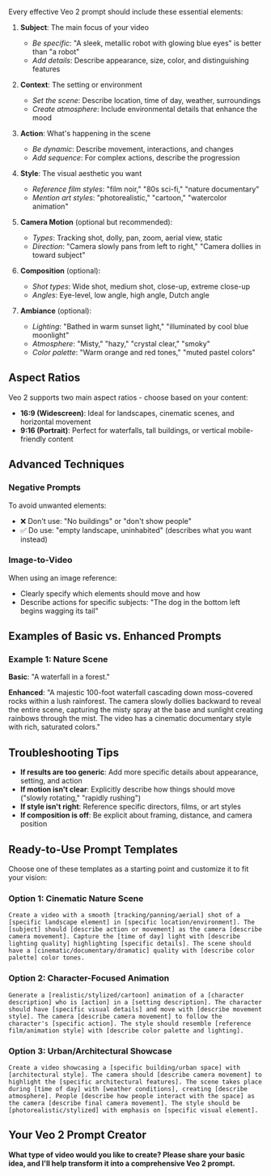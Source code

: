 Every effective Veo 2 prompt should include these essential elements:

1. **Subject**: The main focus of your video
   - *Be specific*: "A sleek, metallic robot with glowing blue eyes" is better than "a robot"
   - *Add details*: Describe appearance, size, color, and distinguishing features

2. **Context**: The setting or environment
   - *Set the scene*: Describe location, time of day, weather, surroundings
   - *Create atmosphere*: Include environmental details that enhance the mood

3. **Action**: What's happening in the scene
   - *Be dynamic*: Describe movement, interactions, and changes
   - *Add sequence*: For complex actions, describe the progression

4. **Style**: The visual aesthetic you want
   - *Reference film styles*: "film noir," "80s sci-fi," "nature documentary"
   - *Mention art styles*: "photorealistic," "cartoon," "watercolor animation"

5. **Camera Motion** (optional but recommended):
   - *Types*: Tracking shot, dolly, pan, zoom, aerial view, static
   - *Direction*: "Camera slowly pans from left to right," "Camera dollies in toward subject"

6. **Composition** (optional):
   - *Shot types*: Wide shot, medium shot, close-up, extreme close-up
   - *Angles*: Eye-level, low angle, high angle, Dutch angle

7. **Ambiance** (optional):
   - *Lighting*: "Bathed in warm sunset light," "illuminated by cool blue moonlight"
   - *Atmosphere*: "Misty," "hazy," "crystal clear," "smoky"
   - *Color palette*: "Warm orange and red tones," "muted pastel colors"

## Aspect Ratios

Veo 2 supports two main aspect ratios - choose based on your content:

- **16:9 (Widescreen)**: Ideal for landscapes, cinematic scenes, and horizontal movement
- **9:16 (Portrait)**: Perfect for waterfalls, tall buildings, or vertical mobile-friendly content

## Advanced Techniques

### Negative Prompts
To avoid unwanted elements:
- ❌ Don't use: "No buildings" or "don't show people"
- ✅ Do use: "empty landscape, uninhabited" (describes what you want instead)

### Image-to-Video
When using an image reference:
- Clearly specify which elements should move and how
- Describe actions for specific subjects: "The dog in the bottom left begins wagging its tail"

## Examples of Basic vs. Enhanced Prompts

### Example 1: Nature Scene
**Basic**: "A waterfall in a forest."

**Enhanced**: "A majestic 100-foot waterfall cascading down moss-covered rocks within a lush rainforest. The camera slowly dollies backward to reveal the entire scene, capturing the misty spray at the base and sunlight creating rainbows through the mist. The video has a cinematic documentary style with rich, saturated colors."

## Troubleshooting Tips

- **If results are too generic**: Add more specific details about appearance, setting, and action
- **If motion isn't clear**: Explicitly describe how things should move ("slowly rotating," "rapidly rushing")
- **If style isn't right**: Reference specific directors, films, or art styles
- **If composition is off**: Be explicit about framing, distance, and camera position

## Ready-to-Use Prompt Templates

Choose one of these templates as a starting point and customize it to fit your vision:

### Option 1: Cinematic Nature Scene
```
Create a video with a smooth [tracking/panning/aerial] shot of a [specific landscape element] in [specific location/environment]. The [subject] should [describe action or movement] as the camera [describe camera movement]. Capture the [time of day] light with [describe lighting quality] highlighting [specific details]. The scene should have a [cinematic/documentary/dramatic] quality with [describe color palette] color tones.
```

### Option 2: Character-Focused Animation
```
Generate a [realistic/stylized/cartoon] animation of a [character description] who is [action] in a [setting description]. The character should have [specific visual details] and move with [describe movement style]. The camera [describe camera movement] to follow the character's [specific action]. The style should resemble [reference film/animation style] with [describe color palette and lighting].
```

### Option 3: Urban/Architectural Showcase
```
Create a video showcasing a [specific building/urban space] with [architectural style]. The camera should [describe camera movement] to highlight the [specific architectural features]. The scene takes place during [time of day] with [weather conditions], creating [describe atmosphere]. People [describe how people interact with the space] as the camera [describe final camera movement]. The style should be [photorealistic/stylized] with emphasis on [specific visual element].
```

## Your Veo 2 Prompt Creator

**What type of video would you like to create? Please share your basic idea, and I'll help transform it into a comprehensive Veo 2 prompt.**